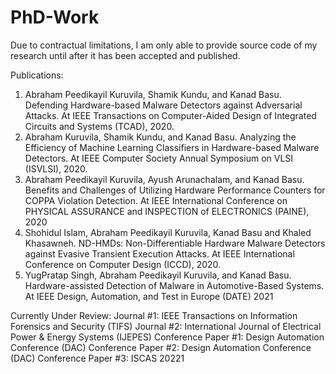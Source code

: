 # PhD-Work

Due to contractual limitations, I am only able to provide source code of my research until after it has been accepted and published. 

Publications:
1.	Abraham Peedikayil Kuruvila, Shamik Kundu, and Kanad Basu. Defending Hardware-based Malware Detectors against Adversarial Attacks. At IEEE Transactions on Computer-Aided Design of Integrated Circuits and Systems (TCAD), 2020.
2.	Abraham Kuruvila, Shamik Kundu, and Kanad Basu. Analyzing the Efficiency of Machine Learning Classifiers in Hardware-based Malware Detectors. At IEEE Computer Society Annual Symposium on VLSI (ISVLSI), 2020.
3. Abraham Peedikayil Kuruvila, Ayush Arunachalam, and Kanad Basu. Benefits and Challenges of Utilizing Hardware Performance Counters for COPPA Violation Detection. At IEEE International Conference on PHYSICAL ASSURANCE and INSPECTION of ELECTRONICS (PAINE), 2020
4.	Shohidul Islam, Abraham Peedikayil Kuruvila, Kanad Basu and Khaled Khasawneh. ND-HMDs: Non-Differentiable Hardware Malware Detectors against Evasive Transient Execution Attacks. At IEEE International Conference on Computer Design (ICCD), 2020.
5. YugPratap Singh, Abraham Peedikayil Kuruvila, and Kanad Basu. Hardware-assisted Detection of Malware in Automotive-Based Systems. At IEEE Design, Automation, and Test in Europe (DATE) 2021 


Currently Under Review:
Journal #1: IEEE Transactions on Information Forensics and Security (TIFS)
Journal #2: International Journal of Electrical Power & Energy Systems (IJEPES)
Conference Paper #1: Design Automation Conference (DAC)
Conference Paper #2: Design Automation Conference (DAC)
Conference Paper #3: ISCAS 20221

